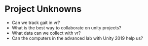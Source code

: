 # Project Unknowns
* Can we track gait in vr?
* What is the best way to collaborate on unity projects?
* What data can we collect with vr?
* Can the computers in the advanced lab with Unity 2019 help us?
